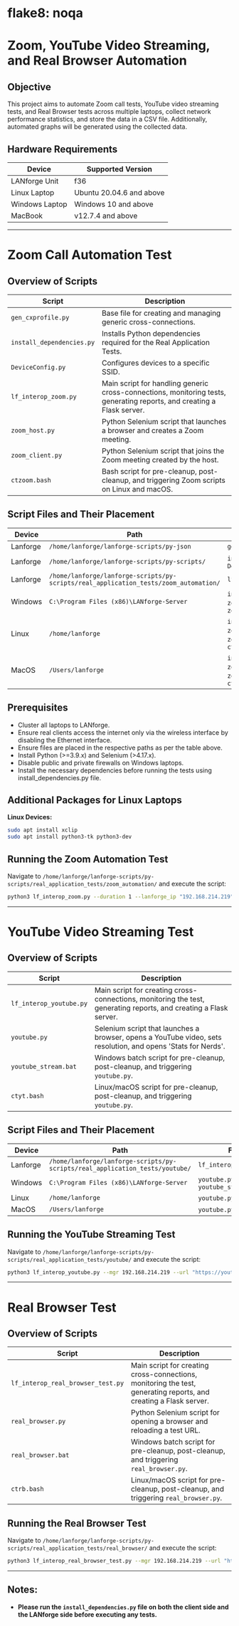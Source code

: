 # flake8: noqa
# Zoom, YouTube Video Streaming, and Real Browser Automation

## Objective
This project aims to automate Zoom call tests, YouTube video streaming tests, and Real Browser tests across multiple laptops, collect network performance statistics, and store the data in a CSV file. Additionally, automated graphs will be generated using the collected data.

## Hardware Requirements

| Device         | Supported Version         |
|---------------|--------------------------|
| LANforge Unit | f36                      |
| Linux Laptop  | Ubuntu 20.04.6 and above |
| Windows Laptop | Windows 10 and above    |
| MacBook       | v12.7.4 and above        |


---

# Zoom Call Automation Test

## Overview of Scripts

| Script                 | Description |
|------------------------|-------------|
| `gen_cxprofile.py`     | Base file for creating and managing generic cross-connections. |
| `install_dependencies.py` | Installs Python dependencies required for the Real Application Tests. |
| `DeviceConfig.py`      | Configures devices to a specific SSID. |
| `lf_interop_zoom.py`   | Main script for handling generic cross-connections, monitoring tests, generating reports, and creating a Flask server. |
| `zoom_host.py`         | Python Selenium script that launches a browser and creates a Zoom meeting. |
| `zoom_client.py`       | Python Selenium script that joins the Zoom meeting created by the host. |
| `ctzoom.bash`          | Bash script for pre-cleanup, post-cleanup, and triggering Zoom scripts on Linux and macOS. |

## Script Files and Their Placement

| Device      | Path                                               | Files |
|------------|---------------------------------------------------|-------|
| Lanforge   | `/home/lanforge/lanforge-scripts/py-json`        | `gen_cxprofile.py` |
| Lanforge   | `/home/lanforge/lanforge-scripts/py-scripts/`     | `install_dependencies.py`, `DeviceConfig.py` |
| Lanforge   | `/home/lanforge/lanforge-scripts/py-scripts/real_application_tests/zoom_automation/` | `lf_interop_zoom.py` |
| Windows    | `C:\Program Files (x86)\LANforge-Server`         | `install_dependencies.py`, `zoom_host.py`, `zoom_client.py` |
| Linux      | `/home/lanforge`                                  | `install_dependencies.py`, `zoom_host.py`, `zoom_client.py`, `ctzoom.bash` |
| MacOS      | `/Users/lanforge`                                | `install_dependencies.py`, `zoom_host.py`, `zoom_client.py`, `ctzoom.bash` |


## Prerequisites
- Cluster all laptops to LANforge.
- Ensure real clients access the internet only via the wireless interface by disabling the Ethernet interface.
- Ensure files are placed in the respective paths as per the table above.
- Install Python (>=3.9.x) and Selenium (>4.17.x).
- Disable public and private firewalls on Windows laptops.
- Install the necessary dependencies before running the tests using install_dependencies.py file.

## Additional Packages for Linux Laptops

**Linux Devices:**
```bash
sudo apt install xclip
sudo apt install python3-tk python3-dev
```


## Running the Zoom Automation Test
Navigate to `/home/lanforge/lanforge-scripts/py-scripts/real_application_tests/zoom_automation/` and execute the script:

```bash
python3 lf_interop_zoom.py --duration 1 --lanforge_ip "192.168.214.219" --signin_email "demo@gmail.com" --signin_passwd "Demo@123" --participants 3 --audio --video --resources 1.400,1.200 --zoom_host 1.95 --server_ip 192.168.214.123
```

---

# YouTube Video Streaming Test

## Overview of Scripts

| Script              | Description |
|---------------------|-------------|
| `lf_interop_youtube.py` | Main script for creating cross-connections, monitoring the test, generating reports, and creating a Flask server. |
| `youtube.py`       | Selenium script that launches a browser, opens a YouTube video, sets resolution, and opens 'Stats for Nerds'. |
| `youtube_stream.bat` | Windows batch script for pre-cleanup, post-cleanup, and triggering `youtube.py`. |
| `ctyt.bash`       | Linux/macOS script for pre-cleanup, post-cleanup, and triggering `youtube.py`. |

## Script Files and Their Placement

| Device          | Path                                      | Files |
|---------------|--------------------------------|-------|
| Lanforge       | `/home/lanforge/lanforge-scripts/py-scripts/real_application_tests/youtube/` | `lf_interop_youtube.py` |
| Windows        | `C:\Program Files (x86)\LANforge-Server` | `youtube.py`, `youtube_stream.bat` |
| Linux         | `/home/lanforge` | `youtube.py`, `ctyt.bash` |
| MacOS         | `/Users/lanforge` | `youtube.py`, `ctyt.bash` |

## Running the YouTube Streaming Test
Navigate to `/home/lanforge/lanforge-scripts/py-scripts/real_application_tests/youtube/` and execute the script:

```bash
python3 lf_interop_youtube.py --mgr 192.168.214.219 --url "https://youtu.be/-SQop2bI8Eg" --duration 2 --res 1080p --flask_ip 192.168.214.131
```

---

# Real Browser Test

## Overview of Scripts

| Script              | Description |
|---------------------|-------------|
| `lf_interop_real_browser_test.py` | Main script for creating cross-connections, monitoring the test, generating reports, and creating a Flask server. |
| `real_browser.py`  | Python Selenium script for opening a browser and reloading a test URL. |
| `real_browser.bat` | Windows batch script for pre-cleanup, post-cleanup, and triggering `real_browser.py`. |
| `ctrb.bash`       | Linux/macOS script for pre-cleanup, post-cleanup, and triggering `real_browser.py`. |

## Running the Real Browser Test
Navigate to `/home/lanforge/lanforge-scripts/py-scripts/real_application_tests/real_browser/` and execute the script:
```bash
python3 lf_interop_real_browser_test.py --mgr 192.168.214.219 --url "https://mi.com" --duration 1m --debug --flask_ip 192.168.214.131 --server_ip 192.168.214.219 --device_list 1.23,1.95,1.375 --postcleanup
```

---


## Notes:
- **Please run the `install_dependencies.py` file on both the client side and the LANforge side before executing any tests.**

